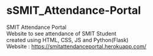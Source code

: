 # sSMIT_Attendance-Portal
SMIT Attendance Portal <br/>
Website to see attendance of SMIT Student<br/>
created using HTML, CSS, JS and Python(Flask)<br/>
Website : https://smitattendanceportal.herokuapp.com/
